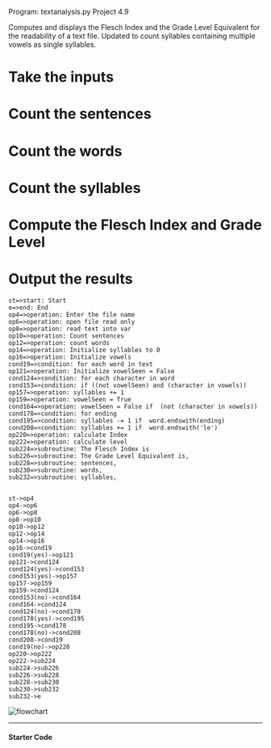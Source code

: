 
Program: textanalysis.py
Project 4.9

Computes and displays the Flesch Index and the Grade
Level Equivalent for the readability of a text file.
Updated to count syllables containing multiple vowels
as single syllables.


# Take the inputs

# Count the sentences

# Count the words

# Count the syllables

# Compute the Flesch Index and Grade Level

# Output the results

```mermaid
st=>start: Start
e=>end: End
op4=>operation: Enter the file name
op6=>operation: open file read only
op8=>operation: read text into var
op10=>operation: Count sentences
op12=>operation: count words
op14=>operation: Initialize syllables to 0
op16=>operation: Initialize vowels
cond19=>condition: for each word in text
op121=>operation: Initialize vowelSeen = False
cond124=>condition: for each character in word
cond153=>condition: if ((not vowelSeen) and (character in vowels))
op157=>operation: syllables += 1
op159=>operation: vowelSeen = True
cond164=>operation: vowelSeen = False if  (not (character in vowels))
cond178=>condition: for ending 
cond195=>condition: syllables -= 1 if  word.endswith(ending)
cond208=>condition: syllables += 1 if  word.endswith('le')
op220=>operation: calculate Index
op222=>operation: calculate level
sub224=>subroutine: The Flesch Index is 
sub226=>subroutine: The Grade Level Equivalent is,
sub228=>subroutine: sentences,
sub230=>subroutine: words,
sub232=>subroutine: syllables,


st->op4
op4->op6
op6->op8
op8->op10
op10->op12
op12->op14
op14->op16
op16->cond19
cond19(yes)->op121
op121->cond124
cond124(yes)->cond153
cond153(yes)->op157
op157->op159
op159->cond124
cond153(no)->cond164
cond164->cond124
cond124(no)->cond178
cond178(yes)->cond195
cond195->cond178
cond178(no)->cond208
cond208->cond19
cond19(no)->op220
op220->op222
op222->sub224
sub224->sub226
sub226->sub228
sub228->sub230
sub230->sub232
sub232->e
```

![flowchart](.flow.svg)

---

#### Starter Code

```python

```
